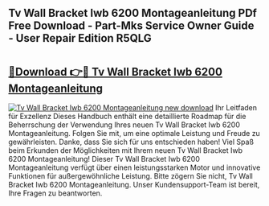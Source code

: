 ## Tv Wall Bracket Iwb 6200 Montageanleitung PDf Free Download - Part-Mks Service Owner Guide - User Repair Edition R5QLG

# <h2><a href="http://df74mug.blite.top/?on=Tv+Wall+Bracket+Iwb+6200+Montageanleitung">🔗Download 👉🔴 Tv Wall Bracket Iwb 6200 Montageanleitung</a></h2>

[![Tv Wall Bracket Iwb 6200 Montageanleitung new download](https://i.imgur.com/lujVjoI.png)](http://df74mug.blite.top/?on=Tv+Wall+Bracket+Iwb+6200+Montageanleitung)
Ihr Leitfaden für Exzellenz Dieses Handbuch enthält eine detaillierte Roadmap für die Beherrschung der Verwendung Ihres neuen Tv Wall Bracket Iwb 6200 Montageanleitung. Folgen Sie mit, um eine optimale Leistung und Freude zu gewährleisten. Danke, dass Sie sich für uns entschieden haben! Viel Spaß beim Erkunden der Möglichkeiten mit Ihrem neuen Tv Wall Bracket Iwb 6200 Montageanleitung! Dieser Tv Wall Bracket Iwb 6200 Montageanleitung verfügt über einen leistungsstarken Motor und innovative Funktionen für außergewöhnliche Leistung. Bitte zögern Sie nicht, Tv Wall Bracket Iwb 6200 Montageanleitung. Unser Kundensupport-Team ist bereit, Ihre Fragen zu beantworten.
